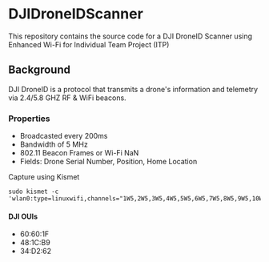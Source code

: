 # DJIDroneIDScanner
This repository contains the source code for a DJI DroneID Scanner using Enhanced Wi-Fi for Individual Team Project (ITP)

## Background
DJI DroneID is a protocol that transmits a drone's information and telemetry via 2.4/5.8 GHZ RF & WiFi beacons.
### Properties
- Broadcasted every 200ms
- Bandwidth of 5 MHz
- 802.11 Beacon Frames or Wi-Fi NaN
- Fields: Drone Serial Number, Position, Home Location

Capture using Kismet
```
sudo kismet -c 'wlan0:type=linuxwifi,channels="1W5,2W5,3W5,4W5,5W5,6W5,7W5,8W5,9W5,10W5,11W5,12W5,13W5,14W5"'
```
#### DJI OUIs
- 60:60:1F
- 48:1C:B9
- 34:D2:62


